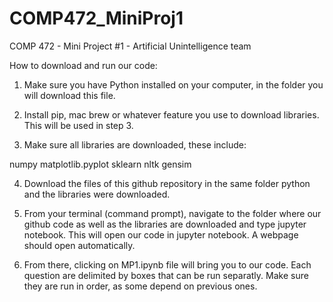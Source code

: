 # COMP472_MiniProj1

COMP 472 - Mini Project #1 - Artificial Unintelligence team

How to download and run our code:

1. Make sure you have Python installed on your computer, in the folder you will download this file.

2. Install pip, mac brew or whatever feature you use to download libraries. This will be used in step 3.

3. Make sure all libraries are downloaded, these include:

numpy
matplotlib.pyplot
sklearn
nltk
gensim

4. Download the files of this github repository in the same folder python and the libraries were downloaded.

5. From your terminal (command prompt), navigate to the folder where our github code as well as the libraries are downloaded and type jupyter notebook. This will open our code in jupyter notebook. A webpage should open automatically.

6. From there, clicking on MP1.ipynb file will bring you to our code. Each question are delimited by boxes that can be run separatly. Make sure they are run in order, as some depend on previous ones.
